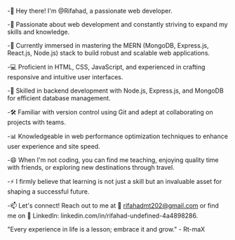 -👋 Hey there! I'm @Rifahad, a passionate web developer.

-👀 Passionate about web development and constantly striving to expand my skills and knowledge.

-🌱 Currently immersed in mastering the MERN (MongoDB, Express.js, React.js, Node.js) stack to build robust and scalable web applications.

-💻 Proficient in HTML, CSS, JavaScript, and experienced in crafting responsive and intuitive user interfaces.

-🔧 Skilled in backend development with Node.js, Express.js, and MongoDB for efficient database management.

-🛠️ Familiar with version control using Git and adept at collaborating on projects with teams.

-📊 Knowledgeable in web performance optimization techniques to enhance user experience and site speed.

-😄 When I'm not coding, you can find me teaching, enjoying quality time with friends, or exploring new destinations through travel.

-⚡ I firmly believe that learning is not just a skill but an invaluable asset for shaping a successful future.

-📫 Let's connect! Reach out to me at 📧 rifahadmt202@gmail.com or find me on 💼 LinkedIn: linkedin.com/in/rifahad-undefined-4a4898286.

"Every experience in life is a lesson; embrace it and grow."
                                                         - Rt-maX


<!---
Rifahad/Rifahad is a ✨ special ✨ repository because its `README.md` (this file) appears on your GitHub profile.
You can click the Preview link to take a look at your changes.
--->
